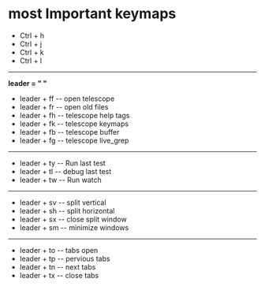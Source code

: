 # most Important keymaps
- Ctrl + h
- Ctrl + j
- Ctrl + k
- Ctrl + l
---
**leader = " "**

* leader + ff -- open telescope
* leader + fr -- open old files
* leader + fh -- telescope help tags
* leader + fk -- telescope keymaps
* leader + fb -- telescope buffer
* leader + fg -- telescope live_grep
---
* leader + ty -- Run last test 
* leader + tl -- debug last test
* leader + tw -- Run watch
---
* leader + sv -- split vertical
* leader + sh -- split horizontal
* leader + sx -- close split window
* leader + sm -- minimize windows
---
* leader + to -- tabs open
* leader + tp -- pervious tabs
* leader + tn -- next tabs
* leader + tx -- close tabs

